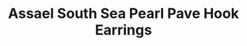 ---
title: Assael South Sea Pearl Pave Hook Earrings
description: |
specs: |
  South Sea Pearl Cultured Pearl Earrings, 11.3 - 12.6mm. Diamond Pave Hook set in 18K White Gold, .25 ctw.
images:
  - /uploads/assael-south-sea-pearl-pave-hook-earrings.jpg
category: Classic Assael
order: 16
tags:
  - earrings
---